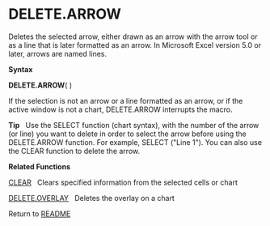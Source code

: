 # DELETE.ARROW

Deletes the selected arrow, either drawn as an arrow with the arrow tool
or as a line that is later formatted as an arrow. In Microsoft Excel
version 5.0 or later, arrows are named lines.

**Syntax**

**DELETE.ARROW**( )

If the selection is not an arrow or a line formatted as an arrow, or if
the active window is not a chart, DELETE.ARROW interrupts the macro.

**Tip**&nbsp;&nbsp;&nbsp;Use the SELECT function (chart syntax), with
the number of the arrow (or line) you want to delete in order to select
the arrow before using the DELETE.ARROW function. For example, SELECT
("Line 1"). You can also use the CLEAR function to delete the arrow.

**Related Functions**

[CLEAR](CLEAR.md)&nbsp;&nbsp;&nbsp;Clears specified information from the selected
cells or chart

[DELETE.OVERLAY](DELETE.OVERLAY.md)&nbsp;&nbsp;&nbsp;Deletes the overlay on a chart



Return to [README](README.md)


